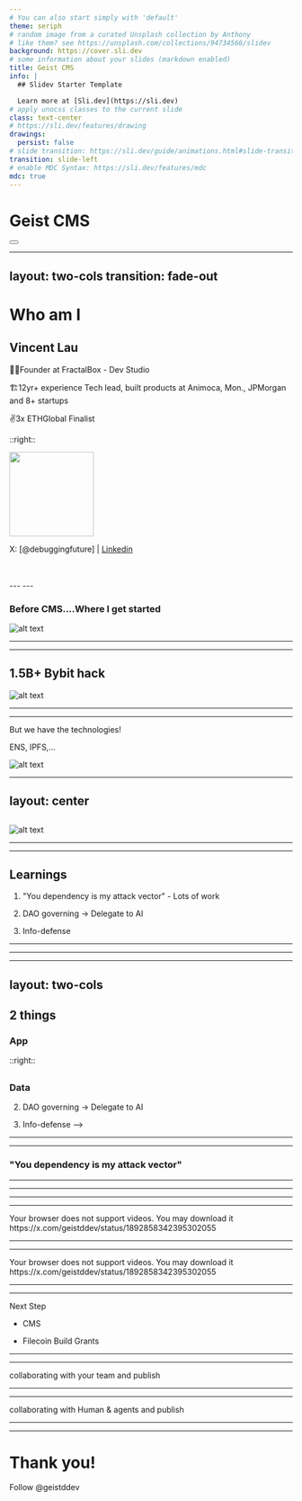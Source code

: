 ```yaml
---
# You can also start simply with 'default'
theme: seriph
# random image from a curated Unsplash collection by Anthony
# like them? see https://unsplash.com/collections/94734566/slidev
background: https://cover.sli.dev
# some information about your slides (markdown enabled)
title: Geist CMS
info: |
  ## Slidev Starter Template

  Learn more at [Sli.dev](https://sli.dev)
# apply unocss classes to the current slide
class: text-center
# https://sli.dev/features/drawing
drawings:
  persist: false
# slide transition: https://sli.dev/guide/animations.html#slide-transitions
transition: slide-left
# enable MDC Syntax: https://sli.dev/features/mdc
mdc: true
---
```


# Geist CMS


<div class="abs-br m-6 text-xl">
  <button @click="$slidev.nav.openInEditor" title="Open in Editor" class="slidev-icon-btn">
    <carbon:edit />
  </button>
  <a href="https://github.com/slidevjs/slidev" target="_blank" class="slidev-icon-btn">
    <carbon:logo-github />
  </a>
</div>

<!--
The last comment block of each slide will be treated as slide notes. It will be visible and editable in Presenter Mode along with the slide. [Read more in the docs](https://sli.dev/guide/syntax.html#notes)
-->

---
layout: two-cols
transition: fade-out
---

# Who am I

## Vincent Lau



👨‍💻Founder at FractalBox - Dev Studio

🏗️12yr+ experience Tech lead, built products at Animoca, Mon., JPMorgan and 8+ startups


✌️3x ETHGlobal Finalist

::right::

<img border="rounded" class="avatar rounded-full" src="/team-debuggingfuture.png" style="height:150px" alt=""> 


X: [@debuggingfuture] | [Linkedin](https://www.linkedin.com/in/vincentlaucy/)

<br>
<br>
---
---

### Before CMS....Where I get started


![alt text](/image.png)


---
---

## 1.5B+ Bybit hack


![alt text](/image-2.png)



---
---

But we have the technologies!

ENS, IPFS,...


![alt text](/image-3.png)

---
layout: center
---

## 

<div class="flex flex-row  justify-center items-center">
<div class="m-auto w-1/2">

![alt text](/image-1.png)
</div>
</div>


---
---

## Learnings

1. "You dependency is my attack vector" - Lots of work

<!-- CyberSecurity - Lots of work to fix our supply chain -->

2. DAO governing -> Delegate to  AI

3. Info-defense


---
---



---
layout: two-cols
---


## 2 things

### App

::right::

## 

### Data



<!-- 
1. "You dependency is my attack vector" - Lots of work

<!-- CyberSecurity - Lots of work to fix our supply chain -->

2. DAO governing -> Delegate to  AI

3. Info-defense -->


---
---

### "You dependency is my attack vector"
<!-- Security & decentralization -->

---
---




---
---


<SlidevVideo v-click autoplay controls>
  <!-- Anything that can go in an HTML video element. -->
  <source src="/storybook.mp4" type="video/mp4" />
  <div class="m-auto">
    Your browser does not support videos. You may download it
    https://x.com/geistddev/status/1892858342395302055
  </div>
</SlidevVideo>


---
---


<SlidevVideo v-click autoplay controls>
  <!-- Anything that can go in an HTML video element. -->
  <source src="/cli-demo.mp4" type="video/mp4" />
  <div class="m-auto">
    Your browser does not support videos. You may download it
    https://x.com/geistddev/status/1892858342395302055
  </div>
</SlidevVideo>

<!-- https://x.com/i/status/1892858342395302055 -->



---
---

Next Step

- CMS

- Filecoin Build Grants

---
---


collaborating with your team and publish


---
---

collaborating with Human & agents and publish






---
---

# Thank you!

Follow @geistddev
